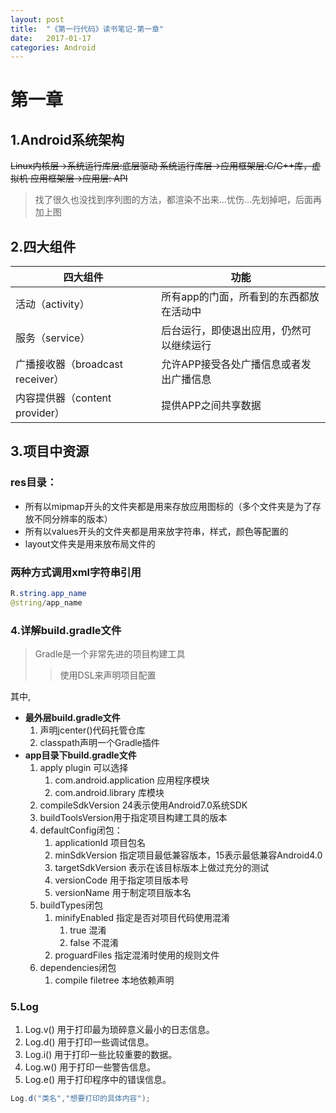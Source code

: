 ```yaml
---
layout: post
title:  "《第一行代码》读书笔记-第一章"
date:   2017-01-17 
categories: Android
---
```



# 第一章

## 1.Android系统架构

~~Linux内核层->系统运行库层:底层驱动
系统运行库层->应用框架层:C/C++库，虚拟机
应用框架层->应用层: API~~

> 找了很久也没找到序列图的方法，都渲染不出来...忧伤...先划掉吧，后面再加上图

## 2.四大组件

| 四大组件 | 功能 |
| -------- | ------ |
| 活动（activity）| 所有app的门面，所看到的东西都放在活动中 |
| 服务（service）| 后台运行，即使退出应用，仍然可以继续运行 |
| 广播接收器（broadcast receiver）| 允许APP接受各处广播信息或者发出广播信息 |
| 内容提供器（content provider）| 提供APP之间共享数据 |

## 3.项目中资源

### res目录：
* 所有以mipmap开头的文件夹都是用来存放应用图标的（多个文件夹是为了存放不同分辨率的版本）
* 所有以values开头的文件夹都是用来放字符串，样式，颜色等配置的
* layout文件夹是用来放布局文件的

### 两种方式调用xml字符串引用

```java
R.string.app_name
@string/app_name
```

### 4.详解build.gradle文件

> Gradle是一个非常先进的项目构建工具       
>> 使用DSL来声明项目配置

其中,

* **最外层build.gradle文件**
  1. 声明jcenter()代码托管仓库
  2. classpath声明一个Gradle插件
* **app目录下build.gradle文件**
  1. apply plugin 可以选择
      1. com.android.application 应用程序模块
      2. com.android.library 库模块
  2. compileSdkVersion 24表示使用Android7.0系统SDK
  3. buildToolsVersion用于指定项目构建工具的版本
  4. defaultConfig闭包：
        1. applicationId 项目包名
        2. minSdkVersion 指定项目最低兼容版本，15表示最低兼容Android4.0
        3. targetSdkVersion 表示在该目标版本上做过充分的测试
        4. versionCode 用于指定项目版本号
        5. versionName 用于制定项目版本名
  5. buildTypes闭包
        1. minifyEnabled 指定是否对项目代码使用混淆
            1. true 混淆
            2. false 不混淆
        2. proguardFiles 指定混淆时使用的规则文件
  6. dependencies闭包
        1. compile filetree 本地依赖声明

### 5.Log

1. Log.v() 用于打印最为琐碎意义最小的日志信息。
2. Log.d() 用于打印一些调试信息。
3. Log.i() 用于打印一些比较重要的数据。
4. Log.w() 用于打印一些警告信息。
5. Log.e() 用于打印程序中的错误信息。

```java
Log.d("类名","想要打印的具体内容");
```


